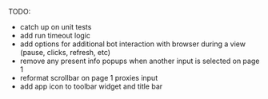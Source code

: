 TODO: 
* catch up on unit tests
* add run timeout logic
* add options for additional bot interaction with browser during a view (pause, clicks, refresh, etc)
* remove any present info popups when another input is selected on page 1
* reformat scrollbar on page 1 proxies input
* add app icon to toolbar widget and title bar
